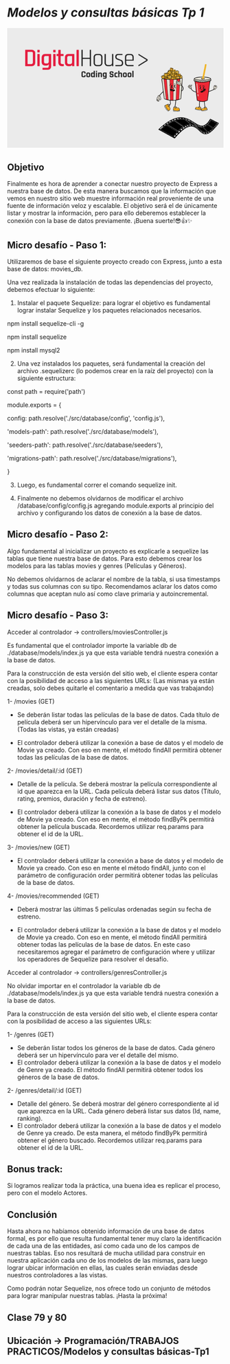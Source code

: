 # *Modelos y consultas básicas Tp 1*

![portada](/public/img/cover.png)

## Objetivo
Finalmente es hora de aprender a conectar nuestro proyecto de Express a nuestra base
de datos. De esta manera buscamos que la información que vemos en nuestro sitio
web muestre información real proveniente de una fuente de información veloz y
escalable. El objetivo será el de únicamente listar y mostrar la información, pero para
ello deberemos establecer la conexión con la base de datos previamente.
¡Buena suerte!😎👍✨

## Micro desafío - Paso 1:
Utilizaremos de base el siguiente proyecto creado con Express, junto a esta
base de datos: movies_db.

Una vez realizada la instalación de todas las dependencias del proyecto, debemos
efectuar lo siguiente:

1. Instalar el paquete Sequelize: para lograr el objetivo es fundamental lograr
instalar Sequelize y los paquetes relacionados necesarios.

npm install sequelize-cli -g

npm install sequelize

npm install mysql2

2. Una vez instalados los paquetes, será fundamental la creación del archivo
.sequelizerc (lo podemos crear en la raíz del proyecto) con la siguiente
estructura:

const path = require('path')

module.exports = {

config: path.resolve('./src/database/config', 'config.js'),

'models-path': path.resolve('./src/database/models'),

'seeders-path': path.resolve('./src/database/seeders'),

'migrations-path': path.resolve('./src/database/migrations'),

}

3. Luego, es fundamental correr el comando sequelize init.

4. Finalmente no debemos olvidarnos de modificar el archivo
/database/config/config.js agregando module.exports al principio del archivo y
configurando los datos de conexión a la base de datos.

## Micro desafío - Paso 2:
Algo fundamental al inicializar un proyecto es explicarle a sequelize las tablas que
tiene nuestra base de datos. Para esto debemos crear los modelos para las tablas
movies y genres (Películas y Géneros).

No debemos olvidarnos de aclarar el nombre de la tabla, si usa timestamps y todas
sus columnas con su tipo. Recomendamos aclarar los datos como columnas que
aceptan nulo así como clave primaria y autoincremental.

## Micro desafío - Paso 3:
Acceder al controlador → controllers/moviesController.js

Es fundamental que el controlador importe la variable db de
./database/models/index.js ya que esta variable tendrá nuestra conexión a la
base de datos.

Para la construcción de esta versión del sitio web, el cliente espera contar con la
posibilidad de acceso a las siguientes URLs: (Las mismas ya están creadas, solo
debes quitarle el comentario a medida que vas trabajando)

1- /movies (GET)
- Se deberán listar todas las películas de la base de datos. Cada título de
película deberá ser un hipervínculo para ver el detalle de la misma.
(Todas las vistas, ya están creadas)

- El controlador deberá utilizar la conexión a base de datos y el modelo
de Movie ya creado. Con eso en mente, el método findAll permitirá
obtener todas las películas de la base de datos.

2- /movies/detail/:id (GET)
- Detalle de la película. Se deberá mostrar la película correspondiente al
id que aparezca en la URL. Cada película deberá listar sus datos (Título,
rating, premios, duración y fecha de estreno).

- El controlador deberá utilizar la conexión a la base de datos y el
modelo de Movie ya creado. Con eso en mente, el método findByPk
permitirá obtener la película buscada. Recordemos utilizar
req.params para obtener el id de la URL.

3- /movies/new (GET)
- El controlador deberá utilizar la conexión a base de datos y el modelo
de Movie ya creado. Con eso en mente el método findAll, junto con el
parámetro de configuración order permitirá obtener todas las
películas de la base de datos.

4- /movies/recommended (GET)
- Deberá mostrar las últimas 5 películas ordenadas según su fecha de
estreno.

- El controlador deberá utilizar la conexión a la base de datos y el
modelo de Movie ya creado. Con eso en mente, el método findAll
permitirá obtener todas las películas de la base de datos. En este caso
necesitaremos agregar el parámetro de configuración where y utilizar
los operadores de Sequelize para resolver el desafío.

Acceder al controlador → controllers/genresController.js

No olvidar importar en el controlador la variable db de
./database/models/index.js ya que esta variable tendrá nuestra conexión a la
base de datos.

Para la construcción de esta versión del sitio web, el cliente espera contar con la
posibilidad de acceso a las siguientes URLs:

1- /genres (GET)
- Se deberán listar todos los géneros de la base de datos. Cada género
deberá ser un hipervínculo para ver el detalle del mismo.
- El controlador deberá utilizar la conexión a la base de datos y el
modelo de Genre ya creado. El método findAll permitirá obtener
todos los géneros de la base de datos.

2- /genres/detail/:id (GET)
- Detalle del género. Se deberá mostrar del género correspondiente al
id que aparezca en la URL. Cada género deberá listar sus datos (Id,
name, ranking).
- El controlador deberá utilizar la conexión a la base de datos y el
modelo de Genre ya creado. De esta manera, el método findByPk
permitirá obtener el género buscado. Recordemos utilizar req.params
para obtener el id de la URL.

## Bonus track:
Si logramos realizar toda la práctica, una buena idea es replicar el proceso, pero
con el modelo Actores.

## Conclusión
Hasta ahora no habíamos obtenido información de una base de datos formal, es por ello
que resulta fundamental tener muy claro la identificación de cada una de las entidades, así
como cada uno de los campos de nuestras tablas. Eso nos resultará de mucha utilidad para
construir en nuestra aplicación cada uno de los modelos de las mismas, para luego lograr
ubicar información en ellas, las cuales serán enviadas desde nuestros controladores a las
vistas.

Como podrán notar Sequelize, nos ofrece todo un conjunto de métodos para lograr
manipular nuestras tablas.
¡Hasta la próxima!


## Clase 79 y 80

## Ubicación -> Programación/TRABAJOS PRACTICOS/Modelos y consultas básicas-Tp1